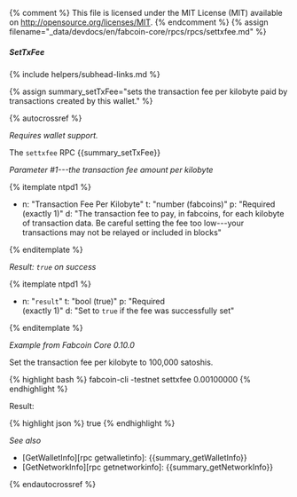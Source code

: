 {% comment %}
This file is licensed under the MIT License (MIT) available on
http://opensource.org/licenses/MIT.
{% endcomment %}
{% assign filename="_data/devdocs/en/fabcoin-core/rpcs/rpcs/settxfee.md" %}

##### SetTxFee
{% include helpers/subhead-links.md %}

{% assign summary_setTxFee="sets the transaction fee per kilobyte paid by transactions created by this wallet." %}

{% autocrossref %}

*Requires wallet support.*

The `settxfee` RPC {{summary_setTxFee}}

*Parameter #1---the transaction fee amount per kilobyte*

{% itemplate ntpd1 %}
- n: "Transaction Fee Per Kilobyte"
  t: "number (fabcoins)"
  p: "Required<br>(exactly 1)"
  d: "The transaction fee to pay, in fabcoins, for each kilobyte of transaction data.  Be careful setting the fee too low---your transactions may not be relayed or included in blocks"

{% enditemplate %}

*Result: `true` on success*

{% itemplate ntpd1 %}
- n: "`result`"
  t: "bool (true)"
  p: "Required<br>(exactly 1)"
  d: "Set to `true` if the fee was successfully set"

{% enditemplate %}

*Example from Fabcoin Core 0.10.0*

Set the transaction fee per kilobyte to 100,000 satoshis.

{% highlight bash %}
fabcoin-cli -testnet settxfee 0.00100000
{% endhighlight %}

Result:

{% highlight json %}
true
{% endhighlight %}

*See also*

* [GetWalletInfo][rpc getwalletinfo]: {{summary_getWalletInfo}}
* [GetNetworkInfo][rpc getnetworkinfo]: {{summary_getNetworkInfo}}

{% endautocrossref %}
